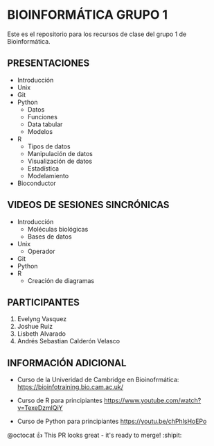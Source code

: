 # BIOINFORMÁTICA GRUPO 1
Este es el repositorio para los recursos de clase del grupo 1 de Bioinformática.

## PRESENTACIONES

- Introducción
- Unix
- Git
- Python
  - Datos
  - Funciones
  - Data tabular
  - Modelos 
- R
  - Tipos de datos
  - Manipulación de datos
  - Visualización de datos
  - Estadística
  - Modelamiento
- Bioconductor


## VIDEOS DE SESIONES SINCRÓNICAS

- Introducción
  - Moléculas biológicas
  - Bases de datos
- Unix
  - Operador  
- Git
- Python
- R
  - Creación de diagramas



## PARTICIPANTES

1. Evelyng Vasquez
2. Joshue Ruiz
3. Lisbeth Alvarado
4. Andrés Sebastian Calderón Velasco

## INFORMACIÓN ADICIONAL

- Curso de la Univeridad de Cambridge en Bioinofrmática: <https://bioinfotraining.bio.cam.ac.uk/>
- Curso de R para principiantes <https://www.youtube.com/watch?v=TexeDzmlQiY>

- Curso de Python para principiantes <https://youtu.be/chPhlsHoEPo>



@octocat :+1: This PR looks great - it's ready to merge! :shipit:
